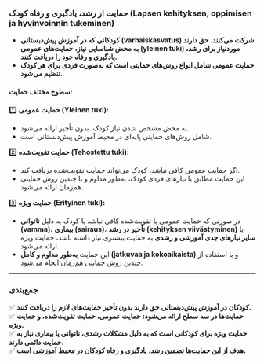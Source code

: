 ### **حمایت از رشد، یادگیری و رفاه کودک (Lapsen kehityksen, oppimisen ja hyvinvoinnin tukeminen)**  

- **کودکانی که در آموزش پیش‌دبستانی (varhaiskasvatus) شرکت می‌کنند، حق دارند به محض شناسایی نیاز، حمایت‌های عمومی (yleinen tuki) موردنیاز برای رشد، یادگیری و رفاه خود را دریافت کنند.**  
- **حمایت عمومی شامل انواع روش‌های حمایتی است که به‌صورت فردی برای هر کودک تنظیم می‌شود.**  

#### **سطوح مختلف حمایت:**  
1️⃣ **حمایت عمومی (Yleinen tuki):**  
   - به محض مشخص شدن نیاز کودک، بدون تأخیر ارائه می‌شود.  
   - شامل روش‌های حمایتی پایه‌ای در محیط آموزش پیش‌دبستانی است.  

2️⃣ **حمایت تقویت‌شده (Tehostettu tuki):**  
   - اگر حمایت عمومی کافی نباشد، کودک می‌تواند حمایت تقویت‌شده دریافت کند.  
   - این حمایت مطابق با نیازهای فردی کودک، به‌طور مداوم و با چندین روش حمایتی هم‌زمان ارائه می‌شود.  

3️⃣ **حمایت ویژه (Erityinen tuki):**  
   - در صورتی که حمایت عمومی یا تقویت‌شده کافی نباشد یا کودک به دلیل **ناتوانی (vamma)**، **بیماری (sairaus)**، **تأخیر در رشد (kehityksen viivästyminen)** یا **سایر نیازهای جدی آموزشی و رشدی** به حمایت بیشتری نیاز داشته باشد، حمایت ویژه ارائه می‌شود.  
   - این حمایت **به‌طور مداوم و کامل (jatkuvaa ja kokoaikaista)** و با استفاده از چندین روش حمایتی هم‌زمان انجام می‌شود.  

---

### **جمع‌بندی**  
✅ **کودکان در آموزش پیش‌دبستانی حق دارند بدون تأخیر حمایت‌های لازم را دریافت کنند.**  
✅ **حمایت‌ها در سه سطح ارائه می‌شود: حمایت عمومی، حمایت تقویت‌شده، و حمایت ویژه.**  
✅ **حمایت ویژه برای کودکانی است که به دلیل مشکلات رشدی، ناتوانی یا بیماری نیاز به حمایت دائمی دارند.**  
✅ **هدف از این حمایت‌ها تضمین رشد، یادگیری و رفاه کودکان در محیط آموزشی است.**
